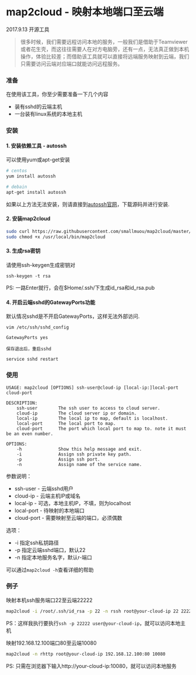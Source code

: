 # map2cloud - 映射本地端口至云端
2017.9.13
开源工具

>很多时候，我们需要远程访问本地的服务，一般我们是借助于Teamviewer或者花生壳，而这往往需要人在对方电脑旁，还有一点，无法真正做到本机操作，体验比较差；而借助该工具就可以直接将远端服务映射到云端，我们只需要访问云端对应端口就能访问远程服务。

### 准备
在使用该工具，你至少需要准备一下几个内容

* 装有sshd的云端主机
* 一台装有linux系统的本地主机

### 安装
#### 1. 安装依赖工具 - autossh

可以使用yum或apt-get安装
```bash
# centos
yum install autossh

# debain
apt-get install autossh
```

如果以上方法无法安装，则请直接到[autossh官网](http://www.harding.motd.ca/autossh/)，下载源码并进行安装.

#### 2. 安装map2cloud
```bash
sudo curl https://raw.githubusercontent.com/smallmuou/map2cloud/master/map2cloud > /usr/local/bin/map2cloud
sudo chmod +x /usr/local/bin/map2cloud
```

#### 3. 生成rsa密钥
请使用ssh-keygen生成密钥对

```
ssh-keygen -t rsa
```
PS: 一路Enter就行，会在$Home/.ssh/下生成id_rsa和id_rsa.pub

#### 4. 开启云端sshd的GatewayPorts功能
默认情况sshd是不开启GatewayPorts，这样无法外部访问.

```
vim /etc/ssh/sshd_config 

GatewayPorts yes

保存退出后，重启sshd

service sshd restart
```

### 使用

```
USAGE: map2cloud [OPTIONS] ssh-user@cloud-ip [local-ip:]local-port cloud-port

DESCRIPTION:
    ssh-user        The ssh user to access to cloud server.
    cloud-ip        The cloud server ip or domain.
    local-ip        The local ip to map, default is localhost.
    local-port      The local port to map.
    cloud-port      The port which local port to map to. note it must be an even number.

OPTIONS:
    -h              Show this help message and exit.
    -i              Assign ssh private key path.
    -p              Assign ssh port.
    -n              Assign name of the service name.
```

参数说明：

* ssh-user - 云端sshd用户
* cloud-ip - 云端主机IP或域名
* local-ip - 可选，本地主机IP，不填，则为localhost
* local-port - 待映射的本地端口
* cloud-port - 需要映射至云端的端口，必须偶数

选项：

* -i 指定ssh私钥路径
* -p 指定云端sshd端口，默认22
* -n 指定本地服务名字，默认r-端口

可以通过`map2cloud -h`查看详细的帮助

### 例子

映射本机ssh服务端口22至云端22222

```bash
map2cloud -i /root/.ssh/id_rsa -p 22 -n rssh root@your-cloud-ip 22 22222
```
PS：这样我执行要执行`ssh -p 22222 user@your-cloud-ip`，就可以访问本地主机


映射192.168.12.100端口80至云端10080
```bash
map2cloud -n rhttp root@your-cloud-ip 192.168.12.100:80 10080
```
PS: 只需在浏览器下输入http://your-cloud-ip:10080，就可以访问本地服务
